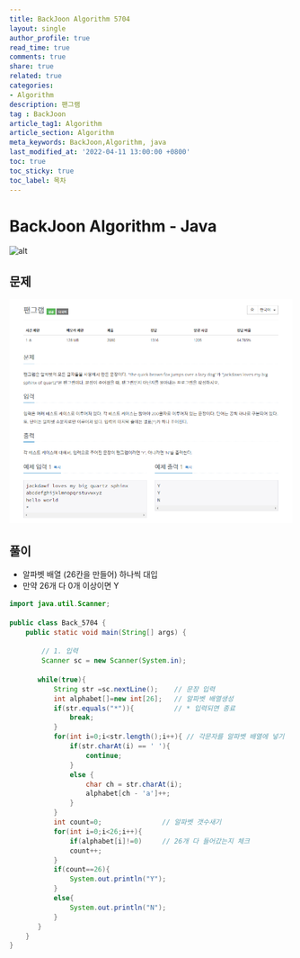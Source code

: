 ```yaml
---
title: BackJoon Algorithm 5704
layout: single
author_profile: true
read_time: true
comments: true
share: true
related: true
categories:
- Algorithm
description: 팬그램
tag : BackJoon
article_tag1: Algorithm
article_section: Algorithm
meta_keywords: BackJoon,Algorithm, java
last_modified_at: '2022-04-11 13:00:00 +0800'
toc: true
toc_sticky: true
toc_label: 목차
---
```


BackJoon Algorithm - Java
====================

![alt](https://d2gd6pc034wcta.cloudfront.net/images/logo@2x.png)

## 문제

![alt](/assets/images/post/Algorithm/5704.png)

## 풀이

* 알파벳 배열 (26칸을 만들어) 하나씩 대입 
* 만약 26개 다 0개 이상이면 Y

```java
import java.util.Scanner;

public class Back_5704 {
    public static void main(String[] args) {

        // 1. 입력
        Scanner sc = new Scanner(System.in);

       while(true){
           String str =sc.nextLine();    // 문장 입력
           int alphabet[]=new int[26];   // 알파벳 배열생성
           if(str.equals("*")){          // * 입력되면 종료
               break;
           }
           for(int i=0;i<str.length();i++){ // 각문자를 알파벳 배열에 넣기
               if(str.charAt(i) == ' '){
                   continue;
               }
               else {
                   char ch = str.charAt(i);
                   alphabet[ch - 'a']++;
               }
           }
           int count=0;               // 알파벳 갯수새기
           for(int i=0;i<26;i++){
               if(alphabet[i]!=0)     // 26개 다 들어갔는지 체크
               count++;
           }
           if(count==26){
               System.out.println("Y");
           }
           else{
               System.out.println("N");
           }
       }
    }
}

```

